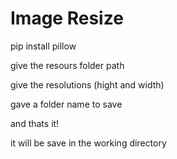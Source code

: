 # Image Resize

pip install pillow

give the resours folder path

give the resolutions (hight and width)

gave a folder name to save

and thats it!

it will be save in the working directory 
